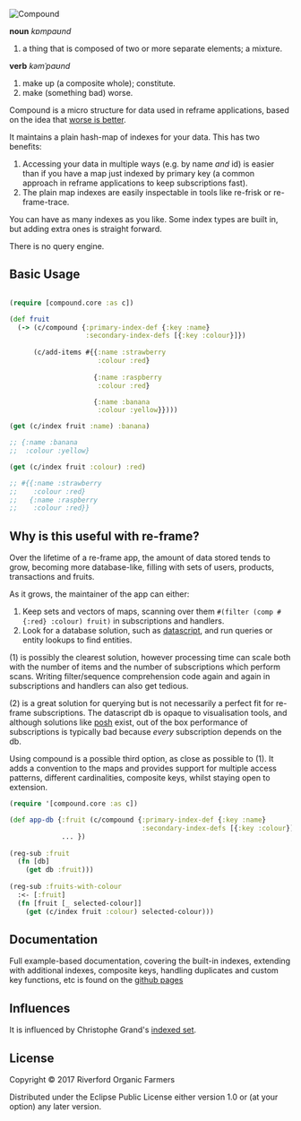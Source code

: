![Compound](https://raw.githubusercontent.com/riverford/compound/master/docs/img/compound.png)

**noun** *kɒmpaʊnd*

1. a thing that is composed of two or more separate elements; a mixture.

**verb** *kəmˈpaʊnd*

1. make up (a composite whole); constitute.
2. make (something bad) worse. 

Compound is a micro structure for data used in reframe applications, 
based on the idea that [worse is better](https://en.wikipedia.org/wiki/Worse_is_better). 

It maintains a plain hash-map of indexes for your data. This has two benefits: 
 1. Accessing your data in multiple ways (e.g. by name _and_ id) is easier than if you have a map just indexed by primary key (a common approach in reframe applications to keep subscriptions fast). 
 2. The plain map indexes are easily inspectable in tools like re-frisk or re-frame-trace.

You can have as many indexes as you like. Some index types are built in, but adding extra ones is straight forward. 

There is no query engine. 

## Basic Usage

```clojure

(require [compound.core :as c]) 

(def fruit
  (-> (c/compound {:primary-index-def {:key :name}
                   :secondary-index-defs [{:key :colour}]})
          
      (c/add-items #{{:name :strawberry
                      :colour :red}
                      
                     {:name :raspberry
                      :colour :red}

                     {:name :banana
                      :colour :yellow}})))

(get (c/index fruit :name) :banana)

;; {:name :banana
;;  :colour :yellow}

(get (c/index fruit :colour) :red)

;; #{{:name :strawberry
;;    :colour :red}
;;   {:name :raspberry
;;    :colour :red}}

```

## Why is this useful with re-frame?

Over the lifetime of a re-frame app, the amount of data stored tends to grow, becoming more database-like, filling with sets of users, products, transactions and fruits. 

As it grows, the maintainer of the app can either:

 1. Keep sets and vectors of maps, scanning over them `#(filter (comp #{:red} :colour) fruit)` in subscriptions and handlers.
 2. Look for a database solution, such as [datascript](https://github.com/tonsky/datascript), and run queries or entity lookups to find entities. 

(1) is possibly the clearest solution, however processing time can scale both with the number of items and the number of subscriptions which perform scans. Writing filter/sequence comprehension code again and again in subscriptions and handlers can also get tedious. 

(2) is a great solution for querying but is not necessarily a perfect fit for re-frame subscriptions. 
The datascript db is opaque to visualisation tools, and although solutions like [posh](https://github.com/mpdairy/posh) exist, out of the box performance of 
subscriptions is typically bad because *every* subscription depends on the db. 

Using compound is a possible third option, as close as possible to (1). It adds a convention to the maps and provides support for multiple access patterns, different cardinalities, composite keys, whilst staying open to extension.


```clojure
(require '[compound.core :as c])

(def app-db {:fruit (c/compound {:primary-index-def {:key :name} 
                                 :secondary-index-defs [{:key :colour}]})
             ... })
                                 
(reg-sub :fruit
  (fn [db] 
    (get db :fruit)))
   
(reg-sub :fruits-with-colour
  :<- [:fruit]
  (fn [fruit [_ selected-colour]]
    (get (c/index fruit :colour) selected-colour)))
```

## Documentation

Full example-based documentation, covering the built-in indexes, extending with additional indexes, composite keys, handling duplicates and custom key functions, etc is found on the [github pages](https://riverford.github.io/compound)

## Influences 

It is influenced by Christophe Grand's [indexed set](https://github.com/cgrand/indexed-set). 

## License

Copyright © 2017 Riverford Organic Farmers

Distributed under the Eclipse Public License either version 1.0 or (at
your option) any later version.
